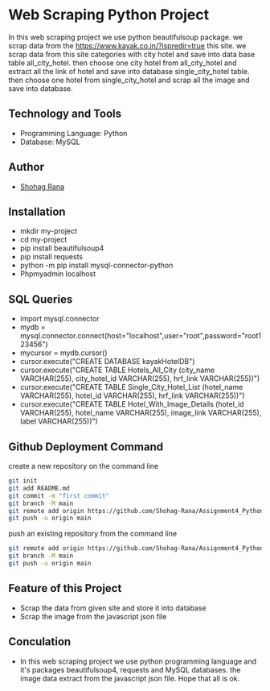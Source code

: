 
# Web Scraping Python Project

In this web scraping project we use python beautifulsoup package. we scrap data from the https://www.kayak.co.in/?ispredir=true this site. we scrap data from this site categories with city hotel and save into data base table all_city_hotel. then choose one city hotel from all_city_hotel and extract all the link of hotel and save into database single_city_hotel table. then choose one hotel from single_city_hotel and scrap all the image and save into database.


## Technology and Tools

 - Programming Language: Python
 - Database: MySQL


## Author

- [Shohag Rana](https://github.com/Shohag-Rana)


## Installation

 - mkdir my-project
 - cd my-project
 - pip install beautifulsoup4
 - pip install requests
 - python -m pip install mysql-connector-python 
 - Phpmyadmin localhost
 
 ## SQL Queries

 - import mysql.connector
 - mydb = mysql.connector.connect(host="localhost",user="root",password="root123456")
 - mycursor = mydb.cursor()
 - cursor.execute("CREATE DATABASE kayakHotelDB") 
 - cursor.execute("CREATE TABLE Hotels_All_City (city_name VARCHAR(255), city_hotel_id VARCHAR(255), hrf_link VARCHAR(255))")
 - cursor.execute("CREATE TABLE Single_City_Hotel_List (hotel_name VARCHAR(255), hotel_id VARCHAR(255), hrf_link VARCHAR(255))")
 - cursor.execute("CREATE TABLE Hotel_With_Image_Details (hotel_id VARCHAR(255), hotel_name VARCHAR(255), image_link VARCHAR(255), label VARCHAR(255))")


## Github Deployment Command

create a new repository on the command line

```bash
git init
git add README.md
git commit -m "first commit"
git branch -M main
git remote add origin https://github.com/Shohag-Rana/Assignment4_Python.git
git push -u origin main
```
push an existing repository from the command line

```bash
git remote add origin https://github.com/Shohag-Rana/Assignment4_Python.git
git branch -M main
git push -u origin main
```

## Feature of this Project

- Scrap the data from given site and store it into database
- Scrap the image from the javascript json file

## Conculation
 - In this web scraping project we use python programming language and it's packages beautifulsoup4, requests and MySQL databases. the image data extract from the javascript json file. Hope that all is ok.


